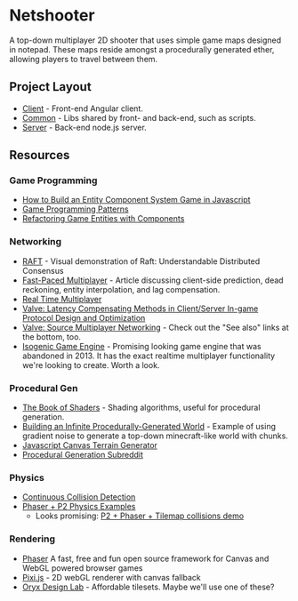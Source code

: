 # Netshooter

A top-down multiplayer 2D shooter that uses simple game maps designed in notepad. These maps reside amongst a procedurally generated ether, allowing players to travel between them.

## Project Layout

- [Client](https://github.com/justinmahar/netshooter/tree/master/client) - Front-end Angular client.
- [Common](https://github.com/justinmahar/netshooter/tree/master/common) - Libs shared by front- and back-end, such as scripts.
- [Server](https://github.com/justinmahar/netshooter/tree/master/server) - Back-end node.js server.

## Resources

### Game Programming
- [How to Build an Entity Component System Game in Javascript](http://vasir.net/blog/game-development/how-to-build-entity-component-system-in-javascript)
- [Game Programming Patterns](http://gameprogrammingpatterns.com/contents.html)
- [Refactoring Game Entities with Components](http://cowboyprogramming.com/2007/01/05/evolve-your-heirachy/)

### Networking
- [RAFT](http://thesecretlivesofdata.com/raft/) - Visual demonstration of Raft: Understandable Distributed Consensus
- [Fast-Paced Multiplayer](http://www.gabrielgambetta.com/fpm1.html) - Article discussing client-side prediction, dead reckoning, entity interpolation, and lag compensation.
- [Real Time Multiplayer](http://buildnewgames.com/real-time-multiplayer/)
- [Valve: Latency Compensating Methods in Client/Server In-game Protocol Design and Optimization](https://developer.valvesoftware.com/wiki/Latency_Compensating_Methods_in_Client/Server_In-game_Protocol_Design_and_Optimization)
- [Valve: Source Multiplayer Networking](https://developer.valvesoftware.com/wiki/Source_Multiplayer_Networking) - Check out the "See also" links at the bottom, too.
- [Isogenic Game Engine](http://www.isogenicengine.com/) - Promising looking game engine that was abandoned in 2013. It has the exact realtime multiplayer functionality we're looking to create. Worth a look.

### Procedural Gen
- [The Book of Shaders](http://patriciogonzalezvivo.com/2015/thebookofshaders/11/) - Shading algorithms, useful for procedural generation.
- [Building an Infinite Procedurally-Generated World](https://spin.atomicobject.com/2015/05/03/infinite-procedurally-generated-world/) - Example of using gradient noise to generate a top-down minecraft-like world with chunks.
- [Javascript Canvas Terrain Generator](https://github.com/loktar00/Javascript-Canvas-Terrain-Generator)
- [Procedural Generation Subreddit](https://www.reddit.com/r/proceduralgeneration)

### Physics
- [Continuous Collision Detection](http://www.stencyl.com/help/view/continuous-collision-detection/)
- [Phaser + P2 Physics Examples](http://phaser.io/examples/v2/category/p2-physics)
  - Looks promising: [P2 + Phaser + Tilemap collisions demo](http://phaser.io/examples/v2/p2-physics/tilemap)

### Rendering
- [Phaser](http://phaser.io/) A fast, free and fun open source framework for Canvas and WebGL powered browser games
- [Pixi.js](http://www.pixijs.com/) - 2D webGL renderer with canvas fallback
- [Oryx Design Lab](http://oryxdesignlab.com/) - Affordable tilesets. Maybe we'll use one of these?